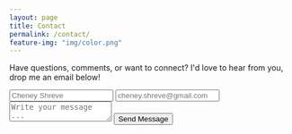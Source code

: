 ```yaml
---
layout: page
title: Contact
permalink: /contact/
feature-img: "img/color.png"
---
```


Have questions, comments, or want to connect? I'd love to hear from you, drop me an email below!

<form action="https://getsimpleform.com/messages?form_api_token=657f70fcacb14c3d90e1093ca6301548" method="post">
  <!-- the redirect_to is optional, the form will redirect to the referrer on submission -->
  <input type='hidden' name='redirect_to' value='http://cheneyshreve.github.io/thank-you' />
  <input type='text' name='name' placeholder='Cheney Shreve' />
  <input type='email' name='email' placeholder='cheney.shreve@gmail.com' />
  <textarea name='message' placeholder='Write your message ...'></textarea>
  <input type='submit' value='Send Message' />
</form>
